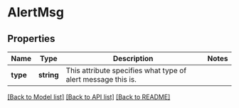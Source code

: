 # AlertMsg

## Properties
Name | Type | Description | Notes
------------ | ------------- | ------------- | -------------
**type** | **string** | This attribute specifies what type of alert message this is. | 

[[Back to Model list]](../README.md#documentation-for-models) [[Back to API list]](../README.md#documentation-for-api-endpoints) [[Back to README]](../README.md)


